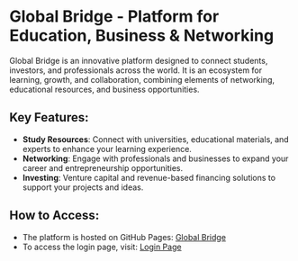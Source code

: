 # Global Bridge - Platform for Education, Business & Networking

Global Bridge is an innovative platform designed to connect students, investors, and professionals across the world. It is an ecosystem for learning, growth, and collaboration, combining elements of networking, educational resources, and business opportunities.

## Key Features:
- **Study Resources**: Connect with universities, educational materials, and experts to enhance your learning experience.
- **Networking**: Engage with professionals and businesses to expand your career and entrepreneurship opportunities.
- **Investing**: Venture capital and revenue-based financing solutions to support your projects and ideas.

## How to Access:
- The platform is hosted on GitHub Pages: [Global Bridge](https://GlobalBridge35.github.io/globalbridge/)
- To access the login page, visit: [Login Page](https://GlobalBridge35.github.io/globalbridge/login.html)



